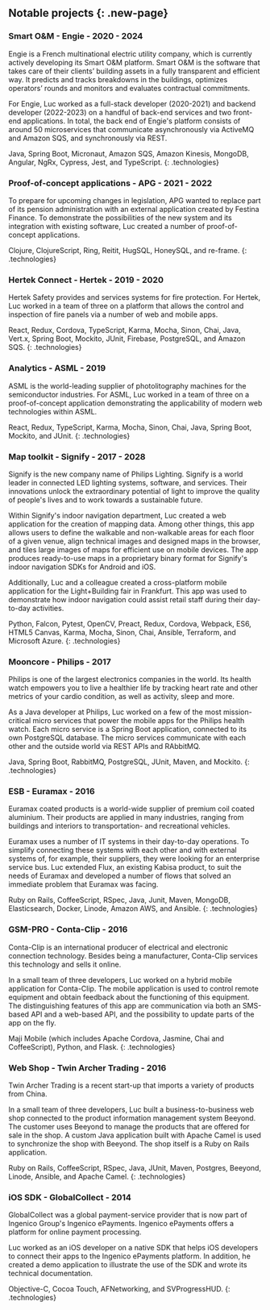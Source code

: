 ## Notable projects {: .new-page}

### Smart O&M - Engie - 2020 - 2024

Engie is a French multinational electric utility company, which is currently actively developing its Smart O&M platform.
Smart O&M is the software that takes care of their clients’ building assets in a fully transparent and efficient way.
It predicts and tracks breakdowns in the buildings, optimizes operators’ rounds and monitors and evaluates contractual commitments.

For Engie, Luc worked as a full-stack developer (2020-2021) and backend developer (2022-2023) on a handful of back-end services and two front-end applications.
In total, the back end of Engie's platform consists of around 50 microservices that communicate asynchronously via ActiveMQ and Amazon SQS, and synchronously via REST.

Java, Spring Boot, Micronaut, Amazon SQS, Amazon Kinesis, MongoDB, Angular, NgRx, Cypress, Jest, and TypeScript.
{: .technologies}

### Proof-of-concept applications - APG - 2021 - 2022

To prepare for upcoming changes in legislation, APG wanted to replace part of its pension administration with an external application created by Festina Finance.
To demonstrate the possibilities of the new system and its integration with existing software, Luc created a number of proof-of-concept applications.

Clojure, ClojureScript, Ring, Reitit, HugSQL, HoneySQL, and re-frame.
{: .technologies}

### Hertek Connect - Hertek - 2019 - 2020

Hertek Safety provides and services systems for fire protection.
For Hertek, Luc worked in a team of three on a platform that allows the control and inspection of fire panels via a number of web and mobile apps.

React, Redux, Cordova, TypeScript, Karma, Mocha, Sinon, Chai, Java, Vert.x, Spring Boot, Mockito, JUnit, Firebase, PostgreSQL, and Amazon SQS.
{: .technologies}

### Analytics - ASML - 2019

ASML is the world-leading supplier of photolitography machines for the semiconductor industries.
For ASML, Luc worked in a team of three on a proof-of-concept application demonstrating the applicability of modern web technologies within ASML.

React, Redux, TypeScript, Karma, Mocha, Sinon, Chai, Java, Spring Boot, Mockito, and JUnit.
{: .technologies}

### Map toolkit - Signify - 2017 - 2028

Signify is the new company name of Philips Lighting.
Signify is a world leader in connected LED lighting systems, software, and services.
Their innovations unlock the extraordinary potential of light to improve the quality of people's lives and to work towards a sustainable future.

Within Signify's indoor navigation department, Luc created a web application for the creation of mapping data.
Among other things, this app allows users to define the walkable and non-walkable areas for each floor of a given venue, align technical images and designed maps in the browser, and tiles large images of maps for efficient use on mobile devices.
The app produces ready-to-use maps in a proprietary binary format for Signify's indoor navigation SDKs for Android and iOS.

Additionally, Luc and a colleague created a cross-platform mobile application for the Light+Building fair in Frankfurt.
This app was used to demonstrate how indoor navigation could assist retail staff during their day-to-day activities.

Python, Falcon, Pytest, OpenCV, Preact, Redux, Cordova, Webpack, ES6, HTML5 Canvas, Karma, Mocha, Sinon, Chai, Ansible, Terraform, and Microsoft Azure.
{: .technologies}

### Mooncore - Philips - 2017

Philips is one of the largest electronics companies in the world.
Its health watch empowers you to live a healthier life by tracking heart rate and other metrics of your cardio condition, as well as activity, sleep and more.

As a Java developer at Philips, Luc worked on a few of the most mission-critical micro services that power the mobile apps for the Philips health watch.
Each micro service is a Spring Boot application, connected to its own PostgreSQL database.
The micro services communicate with each other and the outside world via REST APIs and RAbbitMQ.

Java, Spring Boot, RabbitMQ, PostgreSQL, JUnit, Maven, and Mockito.
{: .technologies}

### ESB - Euramax - 2016

Euramax coated products is a world-wide supplier of premium coil coated aluminium.
Their products are applied in many industries, ranging from buildings and interiors to transportation- and recreational vehicles.

Euramax uses a number of IT systems in their day-to-day operations.
To simplify connecting these systems with each other and with external systems of, for example, their suppliers, they were looking for an enterprise service bus.
Luc extended Flux, an existing Kabisa product, to suit the needs of Euramax and developed a number of flows that solved an immediate problem that Euramax was facing.

Ruby on Rails, CoffeeScript, RSpec, Java, Junit, Maven, MongoDB, Elasticsearch, Docker, Linode, Amazon AWS, and Ansible.
{: .technologies}

### GSM-PRO - Conta-Clip - 2016

Conta-Clip is an international producer of electrical and electronic connection technology.
Besides being a manufacturer, Conta-Clip services this technology and sells it online.

In a small team of three developers, Luc worked on a hybrid mobile application for Conta-Clip.
The mobile application is used to control remote equipment and obtain feedback about the functioning of this equipment.
The distinguishing features of this app are communication via both an SMS-based API and a web-based API, and the possibility to update parts of the app on the fly.

Maji Mobile (which includes Apache Cordova, Jasmine, Chai and CoffeeScript), Python, and Flask.
{: .technologies}

### Web Shop - Twin Archer Trading - 2016

Twin Archer Trading is a recent start-up that imports a variety of products from China.

In a small team of three developers, Luc built a business-to-business web shop connected to the product information management system Beeyond.
The customer uses Beeyond to manage the products that are offered for sale in the shop. A custom Java application built with Apache Camel is used to synchronize the shop with Beeyond.
The shop itself is a Ruby on Rails application.

Ruby on Rails, CoffeeScript, RSpec, Java, JUnit, Maven, Postgres, Beeyond, Linode, Ansible, and Apache Camel.
{: .technologies}

### iOS SDK - GlobalCollect - 2014

GlobalCollect was a global payment-service provider that is now part of Ingenico Group's Ingenico ePayments.
Ingenico ePayments offers a platform for online payment processing.

Luc worked as an iOS developer on a native SDK that helps iOS developers to connect their apps to the Ingenico ePayments platform. In addition, he created a demo application to illustrate the use of the SDK and wrote its technical documentation.

Objective-C, Cocoa Touch, AFNetworking, and SVProgressHUD.
{: .technologies}
